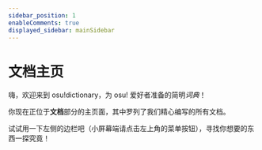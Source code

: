 ```yaml
---
sidebar_position: 1
enableComments: true
displayed_sidebar: mainSidebar
---
```


# 文档主页

嗨，欢迎来到 osu!dictionary，为 osu! 爱好者准备的简明*词典*！

你现在正位于**文档**部分的主页面，其中罗列了我们精心编写的所有文档。

试试用一下左侧的边栏吧（小屏幕端请点击左上角的菜单按钮），寻找你想要的东西一探究竟！
